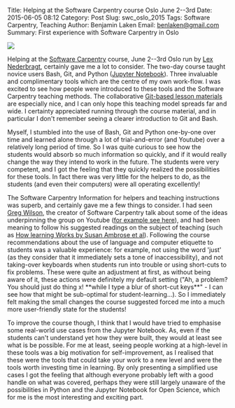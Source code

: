 Title: Helping at the Software Carpentry course Oslo June 2--3rd
Date: 2015-06-05 08:12
Category: Post
Slug: swc_oslo_2015
Tags: Software Carpentry, Teaching
Author: Benjamin Laken
Email: benlaken@gmail.com
Summary: First experience with Software Carpentry in Oslo

![](./theme/images/swc_oslo.jpeg)

Helping at the [Software Carpentry](http://software-carpentry.org)
course, June 2--3rd Oslo run by [Lex
Nederbragt](https://twitter.com/lexnederbragt)[](), certainly gave me a
lot to consider. The two-day course taught novice users Bash, Git, and
Python ([Jupyter Notebook](https://jupyter.org)). Three invaluable and
complimentary tools which are the centre of my own work-flow. I was
excited to see how people were introduced to these tools and the
Software Carpentry teaching methods. The collaborative [Git-based lesson
materials](http://software-carpentry.org/lessons.html) are especially
nice, and I can only hope this teaching model spreads far and wide. I
certainty appreciated running through the course material, and in
particular I don't remember seeing a clearer introduction to Git and
Bash.

Myself, I stumbled into the use of Bash, Git and Python one-by-one over
time and learned alone through a lot of trial-and-error (and Youtube)
over a relatively long period of time. So I was quite curious to see how
the students would absorb so much information so quickly, and if it
would really change the way they intend to work in the future. The
students were very competent, and I got the feeling that they quickly
realized the possibilities for these tools. In fact there was very
little for the helpers to do, as the students (and even their computers)
were all operating excellently!

The Software Carpentry Information for helpers and teaching instructions
was superb, and certainly gave me a few things to consider. I had seen
[Greg Wilson](https://twitter.com/gvwilson), the creator of Software
Carpentry talk about some of the ideas underpinning the group on Youtube
([for example see here](https://www.youtube.com/watch?v=Q7wyA2lbPaU)),
and had been meaning to follow his suggested readings on the subject of
teaching (such as [How learning Works by Susan Ambrose et
al](http://www.amazon.com/How-Learning-Works-Research-Based-Principles/dp/0470484101)).
Following the course recommendations about the use of language and
computer etiquette to students was a valuable experience: for example,
not using the word 'just' (as they consider that it immediately sets a
tone of inaccessibility), and not taking-over keyboards when students
run into trouble or using short-cuts to fix problems. These were quite
an adjustment at first, as without being aware of it, these actions were
definitely my default setting ("Ah, a problem? You should just do thing
x! \*\*while I type a blur of short-cut keys\*\*" - I can see how that
might be sub-optimal for student-learning...). So I immediately felt
making the small changes the course suggested forced me into a much more
user-friendly state for the students!

To improve the course though, I think that I would have tried to
emphasise some real-world use cases from the Jupyter Notebook. As, even
if the students can't understand yet how they were built, they would at
least see what is be possible. For me at least, seeing people working at
a high-level in these tools was a big motivation for self-improvement,
as I realised that these were the tools that could take your work to a
new level and were the tools worth investing time in learning. By only
presenting a simplified use cases I got the feeling that although
everyone probably left with a good handle on what was covered, perhaps
they were still largely unaware of the possibilities in Python and the
Jupyter Notebook for Open Science, which for me is the most interesting
and exciting part.
